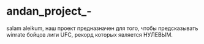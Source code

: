# andan_project_-
salam aleikum, наш проект предназначен для того, чтобы предсказывать winrate бойцов лиги UFC, рекорд которых является НУЛЕВЫМ.
